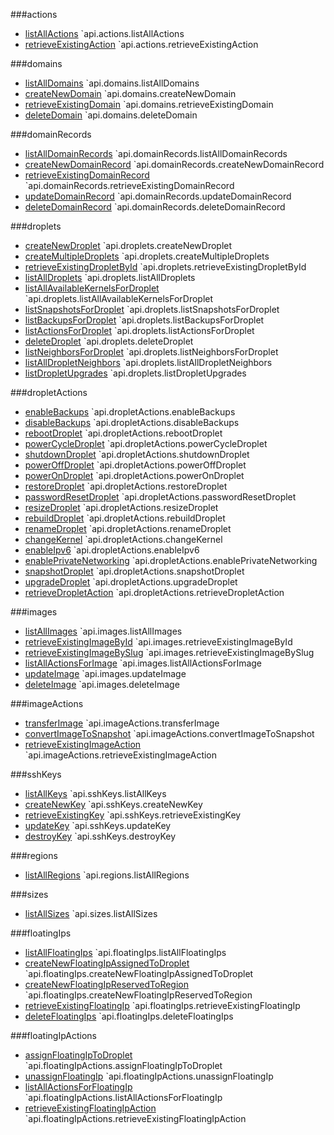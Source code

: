 
###actions
- [listAllActions](https://developers.digitalocean.com/documentation/v2#list-all-actions)
`api.actions.listAllActions
- [retrieveExistingAction](https://developers.digitalocean.com/documentation/v2#retrieve-an-existing-action)
`api.actions.retrieveExistingAction

###domains
- [listAllDomains](https://developers.digitalocean.com/documentation/v2#list-all-domains)
`api.domains.listAllDomains
- [createNewDomain](https://developers.digitalocean.com/documentation/v2#create-a-new-domain)
`api.domains.createNewDomain
- [retrieveExistingDomain](https://developers.digitalocean.com/documentation/v2#retrieve-an-existing-domain)
`api.domains.retrieveExistingDomain
- [deleteDomain](https://developers.digitalocean.com/documentation/v2#delete-a-domain)
`api.domains.deleteDomain

###domainRecords
- [listAllDomainRecords](https://developers.digitalocean.com/documentation/v2#list-all-domain-records)
`api.domainRecords.listAllDomainRecords
- [createNewDomainRecord](https://developers.digitalocean.com/documentation/v2#create-a-new-domain-record)
`api.domainRecords.createNewDomainRecord
- [retrieveExistingDomainRecord](https://developers.digitalocean.com/documentation/v2#retrieve-an-existing-domain-record)
`api.domainRecords.retrieveExistingDomainRecord
- [updateDomainRecord](https://developers.digitalocean.com/documentation/v2#update-a-domain-record)
`api.domainRecords.updateDomainRecord
- [deleteDomainRecord](https://developers.digitalocean.com/documentation/v2#delete-a-domain-record)
`api.domainRecords.deleteDomainRecord

###droplets
- [createNewDroplet](https://developers.digitalocean.com/documentation/v2#create-a-new-droplet)
`api.droplets.createNewDroplet
- [createMultipleDroplets](https://developers.digitalocean.com/documentation/v2#create-multiple-droplets)
`api.droplets.createMultipleDroplets
- [retrieveExistingDropletById](https://developers.digitalocean.com/documentation/v2#retrieve-an-existing-droplet-by-id)
`api.droplets.retrieveExistingDropletById
- [listAllDroplets](https://developers.digitalocean.com/documentation/v2#list-all-droplets)
`api.droplets.listAllDroplets
- [listAllAvailableKernelsForDroplet](https://developers.digitalocean.com/documentation/v2#list-all-available-kernels-for-a-droplet)
`api.droplets.listAllAvailableKernelsForDroplet
- [listSnapshotsForDroplet](https://developers.digitalocean.com/documentation/v2#list-snapshots-for-a-droplet)
`api.droplets.listSnapshotsForDroplet
- [listBackupsForDroplet](https://developers.digitalocean.com/documentation/v2#list-backups-for-a-droplet)
`api.droplets.listBackupsForDroplet
- [listActionsForDroplet](https://developers.digitalocean.com/documentation/v2#list-actions-for-a-droplet)
`api.droplets.listActionsForDroplet
- [deleteDroplet](https://developers.digitalocean.com/documentation/v2#delete-a-droplet)
`api.droplets.deleteDroplet
- [listNeighborsForDroplet](https://developers.digitalocean.com/documentation/v2#list-neighbors-for-a-droplet)
`api.droplets.listNeighborsForDroplet
- [listAllDropletNeighbors](https://developers.digitalocean.com/documentation/v2#list-all-droplet-neighbors)
`api.droplets.listAllDropletNeighbors
- [listDropletUpgrades](https://developers.digitalocean.com/documentation/v2#list-droplet-upgrades)
`api.droplets.listDropletUpgrades

###dropletActions
- [enableBackups](https://developers.digitalocean.com/documentation/v2#enable-backups)
`api.dropletActions.enableBackups
- [disableBackups](https://developers.digitalocean.com/documentation/v2#disable-backups)
`api.dropletActions.disableBackups
- [rebootDroplet](https://developers.digitalocean.com/documentation/v2#reboot-a-droplet)
`api.dropletActions.rebootDroplet
- [powerCycleDroplet](https://developers.digitalocean.com/documentation/v2#power-cycle-a-droplet)
`api.dropletActions.powerCycleDroplet
- [shutdownDroplet](https://developers.digitalocean.com/documentation/v2#shutdown-a-droplet)
`api.dropletActions.shutdownDroplet
- [powerOffDroplet](https://developers.digitalocean.com/documentation/v2#power-off-a-droplet)
`api.dropletActions.powerOffDroplet
- [powerOnDroplet](https://developers.digitalocean.com/documentation/v2#power-on-a-droplet)
`api.dropletActions.powerOnDroplet
- [restoreDroplet](https://developers.digitalocean.com/documentation/v2#restore-a-droplet)
`api.dropletActions.restoreDroplet
- [passwordResetDroplet](https://developers.digitalocean.com/documentation/v2#password-reset-a-droplet)
`api.dropletActions.passwordResetDroplet
- [resizeDroplet](https://developers.digitalocean.com/documentation/v2#resize-a-droplet)
`api.dropletActions.resizeDroplet
- [rebuildDroplet](https://developers.digitalocean.com/documentation/v2#rebuild-a-droplet)
`api.dropletActions.rebuildDroplet
- [renameDroplet](https://developers.digitalocean.com/documentation/v2#rename-a-droplet)
`api.dropletActions.renameDroplet
- [changeKernel](https://developers.digitalocean.com/documentation/v2#change-the-kernel)
`api.dropletActions.changeKernel
- [enableIpv6](https://developers.digitalocean.com/documentation/v2#enable-ipv6)
`api.dropletActions.enableIpv6
- [enablePrivateNetworking](https://developers.digitalocean.com/documentation/v2#enable-private-networking)
`api.dropletActions.enablePrivateNetworking
- [snapshotDroplet](https://developers.digitalocean.com/documentation/v2#snapshot-a-droplet)
`api.dropletActions.snapshotDroplet
- [upgradeDroplet](https://developers.digitalocean.com/documentation/v2#upgrade-a-droplet)
`api.dropletActions.upgradeDroplet
- [retrieveDropletAction](https://developers.digitalocean.com/documentation/v2#retrieve-a-droplet-action)
`api.dropletActions.retrieveDropletAction

###images
- [listAllImages](https://developers.digitalocean.com/documentation/v2#list-all-images)
`api.images.listAllImages
- [retrieveExistingImageById](https://developers.digitalocean.com/documentation/v2#retrieve-an-existing-image-by-id)
`api.images.retrieveExistingImageById
- [retrieveExistingImageBySlug](https://developers.digitalocean.com/documentation/v2#retrieve-an-existing-image-by-slug)
`api.images.retrieveExistingImageBySlug
- [listAllActionsForImage](https://developers.digitalocean.com/documentation/v2#list-all-actions-for-an-image)
`api.images.listAllActionsForImage
- [updateImage](https://developers.digitalocean.com/documentation/v2#update-an-image)
`api.images.updateImage
- [deleteImage](https://developers.digitalocean.com/documentation/v2#delete-an-image)
`api.images.deleteImage

###imageActions
- [transferImage](https://developers.digitalocean.com/documentation/v2#transfer-an-image)
`api.imageActions.transferImage
- [convertImageToSnapshot](https://developers.digitalocean.com/documentation/v2#convert-an-image-to-a-snapshot)
`api.imageActions.convertImageToSnapshot
- [retrieveExistingImageAction](https://developers.digitalocean.com/documentation/v2#retrieve-an-existing-image-action)
`api.imageActions.retrieveExistingImageAction

###sshKeys
- [listAllKeys](https://developers.digitalocean.com/documentation/v2#list-all-keys)
`api.sshKeys.listAllKeys
- [createNewKey](https://developers.digitalocean.com/documentation/v2#create-a-new-key)
`api.sshKeys.createNewKey
- [retrieveExistingKey](https://developers.digitalocean.com/documentation/v2#retrieve-an-existing-key)
`api.sshKeys.retrieveExistingKey
- [updateKey](https://developers.digitalocean.com/documentation/v2#update-a-key)
`api.sshKeys.updateKey
- [destroyKey](https://developers.digitalocean.com/documentation/v2#destroy-a-key)
`api.sshKeys.destroyKey

###regions
- [listAllRegions](https://developers.digitalocean.com/documentation/v2#list-all-regions)
`api.regions.listAllRegions

###sizes
- [listAllSizes](https://developers.digitalocean.com/documentation/v2#list-all-sizes)
`api.sizes.listAllSizes

###floatingIps
- [listAllFloatingIps](https://developers.digitalocean.com/documentation/v2#list-all-floating-ips)
`api.floatingIps.listAllFloatingIps
- [createNewFloatingIpAssignedToDroplet](https://developers.digitalocean.com/documentation/v2#create-a-new-floating-ip-assigned-to-a-droplet)
`api.floatingIps.createNewFloatingIpAssignedToDroplet
- [createNewFloatingIpReservedToRegion](https://developers.digitalocean.com/documentation/v2#create-a-new-floating-ip-reserved-to-a-region)
`api.floatingIps.createNewFloatingIpReservedToRegion
- [retrieveExistingFloatingIp](https://developers.digitalocean.com/documentation/v2#retrieve-an-existing-floating-ip)
`api.floatingIps.retrieveExistingFloatingIp
- [deleteFloatingIps](https://developers.digitalocean.com/documentation/v2#delete-a-floating-ips)
`api.floatingIps.deleteFloatingIps

###floatingIpActions
- [assignFloatingIpToDroplet](https://developers.digitalocean.com/documentation/v2#assign-a-floating-ip-to-a-droplet)
`api.floatingIpActions.assignFloatingIpToDroplet
- [unassignFloatingIp](https://developers.digitalocean.com/documentation/v2#unassign-a-floating-ip)
`api.floatingIpActions.unassignFloatingIp
- [listAllActionsForFloatingIp](https://developers.digitalocean.com/documentation/v2#list-all-actions-for-a-floating-ip)
`api.floatingIpActions.listAllActionsForFloatingIp
- [retrieveExistingFloatingIpAction](https://developers.digitalocean.com/documentation/v2#retrieve-an-existing-floating-ip-action)
`api.floatingIpActions.retrieveExistingFloatingIpAction
